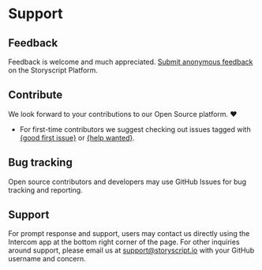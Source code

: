 # Support

<!--

| Community Forum |  Storyscript Cloud Status |
| :-----------: | :-----------------: |
| QA, community support and feature requests | System health, metrics and issues | Issue tracking |
| [forum.storyscript.io](https://forum.storyscript.io) | [status.storyscript.io](https://status.storyscript.io) |

::: tip Need help?
Please search our [Community Forum](https://forum.storyscript.io) for help or ask a new question.
:::

-->

## Feedback

Feedback is welcome and much appreciated. [Submit anonymous feedback](https://asyncy.click/feedback) on the Storyscript Platform.

## Contribute

We look forward to your contributions to our Open Source platform. :heart:

- For first-time contributors we suggest checking out issues tagged with [{good first issue}](https://github.com/issues?q=is:open+is:issue+archived:false+user:storyscript+label:%22good+first+issue%22) or  [{help wanted}](https://github.com/issues?q=is:open+is:issue+archived:false+user:storyscript+label:%22help+wanted%22).
<!-- - The [community forum](https://forum.storyscript.io) has questions that you can help help answer too. -->

## Bug tracking

Open source contributors and developers may use GitHub Issues for bug tracking and reporting.

## Support

For prompt response and support, users may contact us directly using the Intercom app at the bottom right corner of the page. For other inquiries around support, please email us at [support@storyscript.io](mailto:support@storyscript.io) with your GitHub username and concern.

